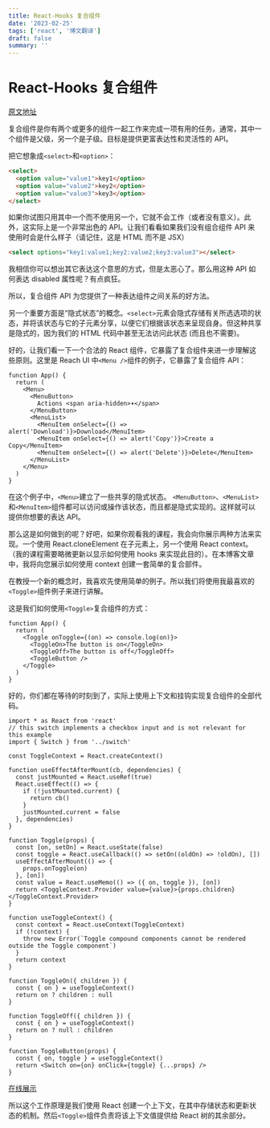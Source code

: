 ```yaml
---
title: React-Hooks 复合组件
date: '2023-02-25'
tags: ['react', '博文翻译']
draft: false
summary: ''
---
```


# React-Hooks 复合组件

[原文地址](https://kentcdodds.com/blog/compound-components-with-react-hooks?utm_source=reactdigest&utm_medium&utm_campaign=1527)

复合组件是你有两个或更多的组件一起工作来完成一项有用的任务。通常，其中一个组件是父级，另一个是子级。目标是提供更富表达性和灵活性的 API。

把它想象成`<select>`和`<option>`：

```html
<select>
  <option value="value1">key1</option>
  <option value="value2">key2</option>
  <option value="value3">key3</option>
</select>
```

如果你试图只用其中一个而不使用另一个，它就不会工作（或者没有意义）。此外，这实际上是一个非常出色的 API。让我们看看如果我们没有组合组件 API 来使用时会是什么样子（请记住，这是 HTML 而不是 JSX）

```html
<select options="key1:value1;key2:value2;key3:value3"></select>
```

我相信你可以想出其它表达这个意思的方式，但是太恶心了。那么用这种 API 如何表达 disabled 属性呢？有点疯狂。

所以，复合组件 API 为您提供了一种表达组件之间关系的好方法。

另一个重要方面是“隐式状态”的概念。`<select>`元素会隐式存储有关所选选项的状态，并将该状态与它的子元素分享，以便它们根据该状态来呈现自身。但这种共享是隐式的，因为我们的 HTML 代码中甚至无法访问此状态 (而且也不需要)。

好的，让我们看一下一个合法的 React 组件，它暴露了复合组件来进一步理解这些原则。这里是 Reach UI 中`<Menu />`组件的例子，它暴露了复合组件 API：

```tsx
function App() {
  return (
    <Menu>
      <MenuButton>
        Actions <span aria-hidden>▾</span>
      </MenuButton>
      <MenuList>
        <MenuItem onSelect={() => alert('Download')}>Download</MenuItem>
        <MenuItem onSelect={() => alert('Copy')}>Create a Copy</MenuItem>
        <MenuItem onSelect={() => alert('Delete')}>Delete</MenuItem>
      </MenuList>
    </Menu>
  )
}
```

在这个例子中，`<Menu>`建立了一些共享的隐式状态。 `<MenuButton>`、`<MenuList>`和`<MenuItem>`组件都可以访问或操作该状态，而且都是隐式实现的。这样就可以提供你想要的表达 API。

那么这是如何做到的呢？好吧，如果你观看我的课程，我会向你展示两种方法来实现。一个使用 React.cloneElement 在子元素上，另一个使用 React context。 （我的课程需要略微更新以显示如何使用 hooks 来实现此目的）。在本博客文章中，我将向您展示如何使用 context 创建一套简单的复合部件。

在教授一个新的概念时，我喜欢先使用简单的例子。所以我们将使用我最喜欢的`<Toggle>`组件例子来进行讲解。

这是我们如何使用`<Toggle>`复合组件的方式：

```tsx
function App() {
  return (
    <Toggle onToggle={(on) => console.log(on)}>
      <ToggleOn>The button is on</ToggleOn>
      <ToggleOff>The button is off</ToggleOff>
      <ToggleButton />
    </Toggle>
  )
}
```

好的，你们都在等待的时刻到了，实际上使用上下文和挂钩实现复合组件的全部代码。

```tsx
import * as React from 'react'
// this switch implements a checkbox input and is not relevant for this example
import { Switch } from '../switch'

const ToggleContext = React.createContext()

function useEffectAfterMount(cb, dependencies) {
  const justMounted = React.useRef(true)
  React.useEffect(() => {
    if (!justMounted.current) {
      return cb()
    }
    justMounted.current = false
  }, dependencies)
}

function Toggle(props) {
  const [on, setOn] = React.useState(false)
  const toggle = React.useCallback(() => setOn((oldOn) => !oldOn), [])
  useEffectAfterMount(() => {
    props.onToggle(on)
  }, [on])
  const value = React.useMemo(() => ({ on, toggle }), [on])
  return <ToggleContext.Provider value={value}>{props.children}</ToggleContext.Provider>
}

function useToggleContext() {
  const context = React.useContext(ToggleContext)
  if (!context) {
    throw new Error(`Toggle compound components cannot be rendered outside the Toggle component`)
  }
  return context
}

function ToggleOn({ children }) {
  const { on } = useToggleContext()
  return on ? children : null
}

function ToggleOff({ children }) {
  const { on } = useToggleContext()
  return on ? null : children
}

function ToggleButton(props) {
  const { on, toggle } = useToggleContext()
  return <Switch on={on} onClick={toggle} {...props} />
}
```

[在线展示](https://codesandbox.io/s/9yp5p2z7yr?from-embed)

所以这个工作原理是我们使用 React 创建一个上下文，在其中存储状态和更新状态的机制。然后`<Toggle>`组件负责将该上下文值提供给 React 树的其余部分。
